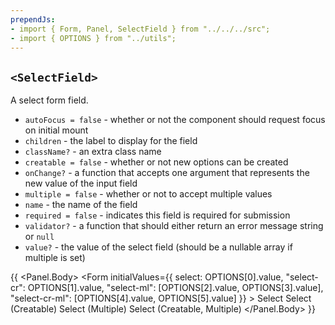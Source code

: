```yaml
---
prependJs:
- import { Form, Panel, SelectField } from "../../../src";
- import { OPTIONS } from "../utils";
---
```


## `<SelectField>`

A select form field.

* `autoFocus = false` - whether or not the component should request focus on initial mount
* `children` - the label to display for the field
* `className?` - an extra class name
* `creatable = false` - whether or not new options can be created
* `onChange?` - a function that accepts one argument that represents the new value of the input field
* `multiple = false` - whether or not to accept multiple values
* `name` - the name of the field
* `required = false` - indicates this field is required for submission
* `validator?` - a function that should either return an error message string or `null`
* `value?` - the value of the select field (should be a nullable array if multiple is set)

{{
  <Panel>
    <Panel.Body>
      <Form
        initialValues={{
          select: OPTIONS[0].value,
          "select-cr": OPTIONS[1].value,
          "select-ml": [OPTIONS[2].value, OPTIONS[3].value],
          "select-cr-ml": [OPTIONS[4].value, OPTIONS[5].value]
        }}
      >
        <SelectField
          name="select"
          options={OPTIONS}
          required
        >
          Select
        </SelectField>
        <SelectField name="select-cr" options={OPTIONS} creatable required>
          Select (Creatable)
        </SelectField>
        <SelectField name="select-ml" options={OPTIONS} multiple required>
          Select (Multiple)
        </SelectField>
        <SelectField
          name="select-cr-ml"
          options={OPTIONS}
          creatable
          multiple
          required
        >
          Select (Creatable, Multiple)
        </SelectField>
      </Form>
    </Panel.Body>
  </Panel>
}}
